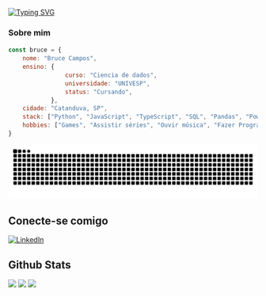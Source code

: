 

[![Typing SVG](https://readme-typing-svg.demolab.com?font=Fira+Code&pause=1000&width=435&lines=Oi%2C+meu+nome+%C3%A9+Bruce+;Bem+vindo+ao+meu+perfil+do+GitHub+%3AD)](https://git.io/typing-svg)
### Sobre mim
```javascript
const bruce = {
    nome: "Bruce Campos",
    ensino: {
                curso: "Ciencia de dados",
                universidade: "UNIVESP",
                status: "Cursando",
            },
    cidade: "Catanduva, SP",
    stack: ["Python", "JavaScript", "TypeScript", "SQL", "Pandas", "PowerBI", "React"],
    hobbies: ["Games", "Assistir séries", "Ouvir música", "Fazer Programas "]
}
```

![Snake animation](https://raw.githubusercontent.com/BruceCampos/BruceCampos/output/github-contribution-grid-snake-p.svg)



## Conecte-se comigo
[![LinkedIn](https://img.shields.io/badge/LinkedIn-000?style=for-the-badge&logo=linkedin&logoColor=0E76A8)](https://www.linkedin.com/in/brucecamposnh/)


## Github Stats

<img width="440px" src="https://github-readme-activity-graph.vercel.app/graph?username=BruceCampos&theme=github">
<img width="440px" src="https://github-readme-stats.vercel.app/api?username=BruceCampos&show_icons=true&theme=onedark">
<img width="440px" src="https://github-readme-stats.anuraghazra1.vercel.app/api/top-langs/?username=BruceCampos&layout=compact&theme=onedark" />




